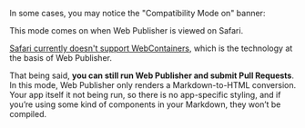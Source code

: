 In some cases, you may notice the "Compatibility Mode on" banner:
<!-- screenshot -->

This mode comes on when Web Publisher is viewed on Safari.

[Safari currently doesn't support WebContainers](https://blog.stackblitz.com/posts/cross-browser-with-coop-coep/), which is the technology at the basis of Web Publisher. 

That being said, **you can still run Web Publisher and submit Pull Requests**. In this mode, Web Publisher only renders a Markdown-to-HTML conversion. Your app itself it not being run, so there is no app-specific styling, and if you’re using some kind of components in your Markdown, they won’t be compiled.
